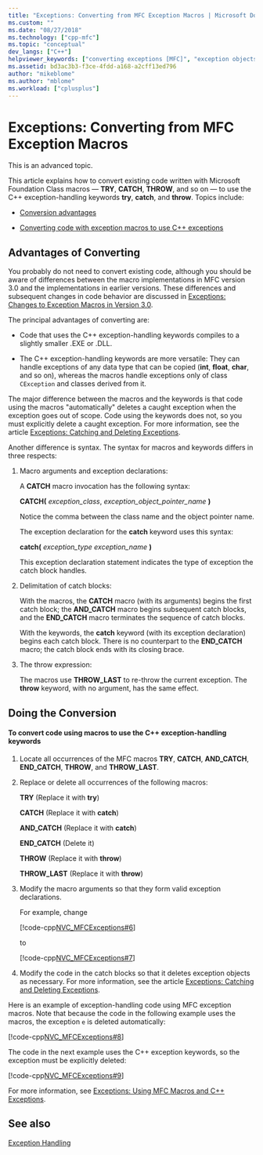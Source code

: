 ```yaml
---
title: "Exceptions: Converting from MFC Exception Macros | Microsoft Docs"
ms.custom: ""
ms.date: "08/27/2018"
ms.technology: ["cpp-mfc"]
ms.topic: "conceptual"
dev_langs: ["C++"]
helpviewer_keywords: ["converting exceptions [MFC]", "exception objects [MFC]", "conversions [MFC], code written with MFC macros", "keywords [MFC], macros", "macrosv, C++ keywords", "exception objects [MFC], deleting", "CException class [MFC], deleting CException class objects", "exceptions [MFC], converting", "exceptions [MFC], deleting exception objects", "catch blocks [MFC], delimiting", "exception handling [MFC], converting exceptions"]
ms.assetid: bd3ac3b3-f3ce-4fdd-a168-a2cff13ed796
author: "mikeblome"
ms.author: "mblome"
ms.workload: ["cplusplus"]
---
```

# Exceptions: Converting from MFC Exception Macros

This is an advanced topic.

This article explains how to convert existing code written with Microsoft Foundation Class macros — **TRY**, **CATCH**, **THROW**, and so on — to use the C++ exception-handling keywords **try**, **catch**, and **throw**. Topics include:

- [Conversion advantages](#_core_advantages_of_converting)

- [Converting code with exception macros to use C++ exceptions](#_core_doing_the_conversion)

##  <a name="_core_advantages_of_converting"></a> Advantages of Converting

You probably do not need to convert existing code, although you should be aware of differences between the macro implementations in MFC version 3.0 and the implementations in earlier versions. These differences and subsequent changes in code behavior are discussed in [Exceptions: Changes to Exception Macros in Version 3.0](../mfc/exceptions-changes-to-exception-macros-in-version-3-0.md).

The principal advantages of converting are:

- Code that uses the C++ exception-handling keywords compiles to a slightly smaller .EXE or .DLL.

- The C++ exception-handling keywords are more versatile: They can handle exceptions of any data type that can be copied (**int**, **float**, **char**, and so on), whereas the macros handle exceptions only of class `CException` and classes derived from it.

The major difference between the macros and the keywords is that code using the macros "automatically" deletes a caught exception when the exception goes out of scope. Code using the keywords does not, so you must explicitly delete a caught exception. For more information, see the article [Exceptions: Catching and Deleting Exceptions](../mfc/exceptions-catching-and-deleting-exceptions.md).

Another difference is syntax. The syntax for macros and keywords differs in three respects:

1. Macro arguments and exception declarations:

   A **CATCH** macro invocation has the following syntax:

   **CATCH(** *exception_class*, *exception_object_pointer_name* **)**

   Notice the comma between the class name and the object pointer name.

   The exception declaration for the **catch** keyword uses this syntax:

   **catch(** *exception_type* *exception_name* **)**

   This exception declaration statement indicates the type of exception the catch block handles.

2. Delimitation of catch blocks:

   With the macros, the **CATCH** macro (with its arguments) begins the first catch block; the **AND_CATCH** macro begins subsequent catch blocks, and the **END_CATCH** macro terminates the sequence of catch blocks.

   With the keywords, the **catch** keyword (with its exception declaration) begins each catch block. There is no counterpart to the **END_CATCH** macro; the catch block ends with its closing brace.

3. The throw expression:

   The macros use **THROW_LAST** to re-throw the current exception. The **throw** keyword, with no argument, has the same effect.

##  <a name="_core_doing_the_conversion"></a> Doing the Conversion

#### To convert code using macros to use the C++ exception-handling keywords

1. Locate all occurrences of the MFC macros **TRY**, **CATCH**, **AND_CATCH**, **END_CATCH**, **THROW**, and **THROW_LAST**.

2. Replace or delete all occurrences of the following macros:

   **TRY** (Replace it with **try**)

   **CATCH** (Replace it with **catch**)

   **AND_CATCH** (Replace it with **catch**)

   **END_CATCH** (Delete it)

   **THROW** (Replace it with **throw**)

   **THROW_LAST** (Replace it with **throw**)

3. Modify the macro arguments so that they form valid exception declarations.

   For example, change

   [!code-cpp[NVC_MFCExceptions#6](../mfc/codesnippet/cpp/exceptions-converting-from-mfc-exception-macros_1.cpp)]

   to

   [!code-cpp[NVC_MFCExceptions#7](../mfc/codesnippet/cpp/exceptions-converting-from-mfc-exception-macros_2.cpp)]

4. Modify the code in the catch blocks so that it deletes exception objects as necessary. For more information, see the article [Exceptions: Catching and Deleting Exceptions](../mfc/exceptions-catching-and-deleting-exceptions.md).

Here is an example of exception-handling code using MFC exception macros. Note that because the code in the following example uses the macros, the exception `e` is deleted automatically:

[!code-cpp[NVC_MFCExceptions#8](../mfc/codesnippet/cpp/exceptions-converting-from-mfc-exception-macros_3.cpp)]

The code in the next example uses the C++ exception keywords, so the exception must be explicitly deleted:

[!code-cpp[NVC_MFCExceptions#9](../mfc/codesnippet/cpp/exceptions-converting-from-mfc-exception-macros_4.cpp)]

For more information, see [Exceptions: Using MFC Macros and C++ Exceptions](../mfc/exceptions-using-mfc-macros-and-cpp-exceptions.md).

## See also

[Exception Handling](../mfc/exception-handling-in-mfc.md)<br/>
